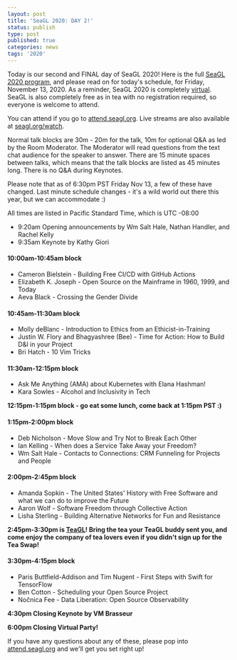 ```yaml
---
layout: post
title: 'SeaGL 2020: DAY 2!'
status: publish
type: post
published: true
categories: news
tags: '2020'
---
```


Today is our second and FINAL day of SeaGL 2020!  Here is the full [SeaGL 2020 program](https://osem.seagl.org/conferences/seagl2020/schedule), and please read on for today's schedule, for Friday, November 13, 2020.  As a reminder, SeaGL 2020 is completely [virtual](/news/2020/05/05/virtualconf-2020).  SeaGL is also completely free as in tea with no registration required, so everyone is welcome to attend.

You can attend if you go to [attend.seagl.org](https://attend.seagl.org).  Live streams are also available at [seagl.org/watch](/watch).

Normal talk blocks are 30m - 20m for the talk, 10m for optional Q&A as led by the Room Moderator.  The Moderator will read questions from the text chat audience for the speaker to answer.  There are 15 minute spaces between talks, which means that the talk blocks are listed as 45 minutes long.  There is no Q&A during Keynotes.

Please note that as of 6:30pm PST Friday Nov 13, a few of these have changed.  Last minute schedule changes - it's a wild world out there this year, but we can accommodate :)

All times are listed in Pacific Standard Time, which is UTC -08:00

* 9:20am Opening announcements by Wm Salt Hale, Nathan Handler, and Rachel Kelly
* 9:35am Keynote by Kathy Giori

#### 10:00am-10:45am block
* Cameron Bielstein - Building Free CI/CD with GitHub Actions
* Elizabeth K. Joseph -  Open Source on the Mainframe in 1960, 1999, and Today
* Aeva Black - Crossing the Gender Divide

#### 10:45am-11:30am block
* Molly deBlanc - Introduction to Ethics from an Ethicist-in-Training
* Justin W. Flory and Bhagyashree (Bee) - Time for Action: How to Build D&I in your Project
* Bri Hatch - 10 Vim Tricks

#### 11:30am-12:15pm block
* Ask Me Anything (AMA) about Kubernetes with Elana Hashman!
* Kara Sowles - Alcohol and Inclusivity in Tech

**12:15pm-1:15pm block - go eat some lunch, come back at 1:15pm PST :)**

#### 1:15pm-2:00pm block
* Deb Nicholson - Move Slow and Try Not to Break Each Other
* Ian Kelling - When does a Service Take Away your Freedom?
* Wm Salt Hale - Contacts to Connections: CRM Funneling for Projects and People

#### 2:00pm-2:45pm block
* Amanda Sopkin - The United States' History with Free Software and what we can do to improve the Future
* Aaron Wolf - Software Freedom through Collective Action
* Lisha Sterling - Building Alternative Networks for Fun and Resistance

**2:45pm-3:30pm is [TeaGL](/news/2020/09/25/teagl-online)!  Bring the tea your TeaGL buddy sent you, and come enjoy the company of tea lovers even if you didn't sign up for the Tea Swap!**

#### 3:30pm-4:15pm block
* Paris Buttfield-Addison and Tim Nugent - First Steps with Swift for TensorFlow
* Ben Cotton - Scheduling your Open Source Project
* Nočnica Fee - Data Liberation: Open Source Observability

**4:30pm Closing Keynote by VM Brasseur**

**6:00pm Closing Virtual Party!**

If you have any questions about any of these, please pop into [attend.seagl.org](https://attend.seagl.org) and we'll get you set right up!
